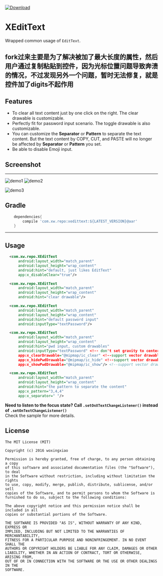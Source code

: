 [ ![Download](https://api.bintray.com/packages/woxingxiao/maven/xedittext/images/download.svg) ](https://bintray.com/woxingxiao/maven/xedittext/_latestVersion)

# XEditText
Wrapped common usage of `EditText`.

## fork过来主要是为了解决被加了最大长度的属性，然后用户通过复制粘贴到控件，因为光标位置问题导致奔溃的情况，不过发现另外一个问题，暂时无法修复，就是控件加了digits不起作用

## Features
- To clear all text content just by one click on the right. The clear drawable is customizable.
- Perfectly fit for password input scenario. The toggle drawable is also customizable.
- You can customize the **Separator** or **Pattern** to separate the text content. But the text content by COPY, CUT, and PASTE will no longer be affected by **Separator** or **Pattern** you set.
- Be able to disable Emoji input.

## Screenshot
***
![demo1](https://github.com/woxingxiao/XEditText/blob/master/screenshots/demo1.gif) ![demo2](https://github.com/woxingxiao/XEditText/blob/master/screenshots/demo2.gif)

![demo3](https://github.com/woxingxiao/XEditText/blob/master/screenshots/demo3.gif)

## Gradle
```groovy
    dependencies{
        compile 'com.xw.repo:xedittext:${LATEST_VERSION}@aar'
    }
```

***
## Usage
```xml
  <com.xw.repo.XEditText
      android:layout_width="match_parent"
      android:layout_height="wrap_content"
      android:hint="default, just likes EditText"
      app:x_disableClear="true"/>

  <com.xw.repo.XEditText
      android:layout_width="match_parent"
      android:layout_height="wrap_content"
      android:hint="clear drawable"/>

  <com.xw.repo.XEditText
      android:layout_width="match_parent"
      android:layout_height="wrap_content"
      android:hint="default password input"
      android:inputType="textPassword"/>

  <com.xw.repo.XEditText
      android:layout_width="match_parent"
      android:layout_height="wrap_content"
      android:hint="pwd input, custom drawables"
      android:inputType="textPassword" <!-- don't set gravity to center, center_horizontal, right or end, otherwise the ClearDrawable will not appear. -->
      app:x_clearDrawable="@mipmap/ic_clear" <!--support vector drawable-->
      app:x_hidePwdDrawable="@mipmap/ic_hide" <!--support vector drawable-->
      app:x_showPwdDrawable="@mipmap/ic_show"/> <!--support vector drawable-->

  <com.xw.repo.XEditText
      android:layout_width="match_parent"
      android:layout_height="wrap_content"
      android:hint="the pattern to separate the content"
      app:x_pattern="3,4,4"
      app:x_separator=" "/>
```
**Need to listen to the focus state? Call `.setOnXTextChangeListener()` instead of `.setOnTextChangeListener()`**  
Check the sample for more details.

## License
```
The MIT License (MIT)

Copyright (c) 2016 woxingxiao

Permission is hereby granted, free of charge, to any person obtaining a copy
of this software and associated documentation files (the "Software"), to deal
in the Software without restriction, including without limitation the rights
to use, copy, modify, merge, publish, distribute, sublicense, and/or sell
copies of the Software, and to permit persons to whom the Software is
furnished to do so, subject to the following conditions:

The above copyright notice and this permission notice shall be included in all
copies or substantial portions of the Software.

THE SOFTWARE IS PROVIDED "AS IS", WITHOUT WARRANTY OF ANY KIND, EXPRESS OR
IMPLIED, INCLUDING BUT NOT LIMITED TO THE WARRANTIES OF MERCHANTABILITY,
FITNESS FOR A PARTICULAR PURPOSE AND NONINFRINGEMENT. IN NO EVENT SHALL THE
AUTHORS OR COPYRIGHT HOLDERS BE LIABLE FOR ANY CLAIM, DAMAGES OR OTHER
LIABILITY, WHETHER IN AN ACTION OF CONTRACT, TORT OR OTHERWISE, ARISING FROM,
OUT OF OR IN CONNECTION WITH THE SOFTWARE OR THE USE OR OTHER DEALINGS IN THE
SOFTWARE.
```
